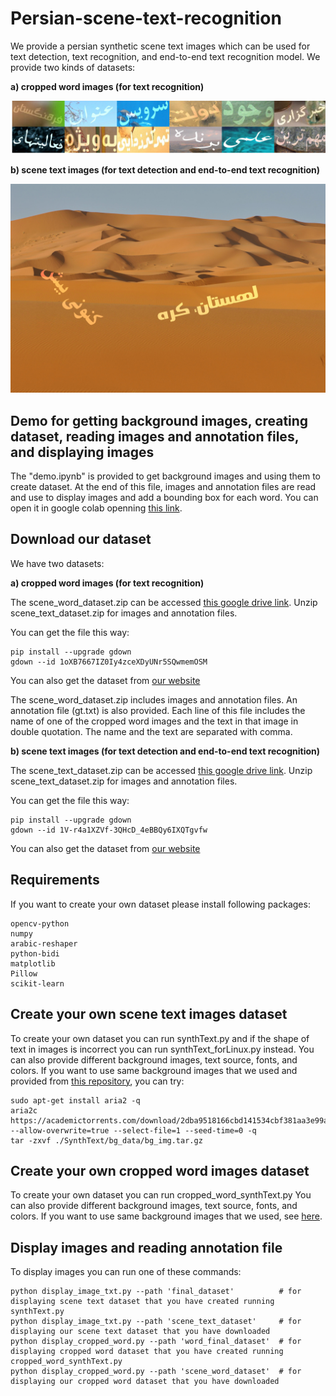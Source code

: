 # Persian-scene-text-recognition

We provide a persian synthetic scene text images which can be used for text detection, text recognition, and end-to-end text recognition model.
We provide two kinds of datasets:

**a) cropped word images (for text recognition)**

![sample image of cropped word images](scene_word_images.jpg)

**b) scene text images (for text detection and end-to-end text recognition)**

![sample image of scene text images](scene_text_image.jpg)


## Demo for getting background images, creating dataset, reading images and annotation files, and displaying images
The "demo.ipynb" is provided to get background images and using them to create dataset. At the end of this file, images and annotation files are read and use to display images and add a bounding box for each word.
You can open it in google colab openning [this link](https://colab.research.google.com/drive/1f9-zoJnxzmfKoffOPG4bTbDQAJ4o9E_h?usp=sharing).


## Download our dataset
We have two datasets:

**a) cropped word images (for text recognition)**

The scene_word_dataset.zip can be accessed [this google drive link](https://drive.google.com/file/d/1oXB7667IZ0Iy4zceXDyUNr5SQwmemOSM/view?usp=sharing).
Unzip scene_text_dataset.zip for images and annotation files.

You can get the file this way:
```
pip install --upgrade gdown
gdown --id 1oXB7667IZ0Iy4zceXDyUNr5SQwmemOSM
```

You can also get the dataset from [our website](http://zekavat.itrc.ac.ir/)


The scene_word_dataset.zip includes images and annotation files. An annotation file (gt.txt) is also provided. Each line of this file includes the name of one of the cropped word images and the text in that image in double quotation. The name and the text are separated with comma.

**b) scene text images (for text detection and end-to-end text recognition)**

The scene_text_dataset.zip can be accessed [this google drive link](https://drive.google.com/file/d/1V-r4a1XZVf-3QHcD_4eBBQy6IXQTgvfw/view?usp=sharing).
Unzip scene_text_dataset.zip for images and annotation files.

You can get the file this way:
```
pip install --upgrade gdown
gdown --id 1V-r4a1XZVf-3QHcD_4eBBQy6IXQTgvfw
```
You can also get the dataset from [our website](http://zekavat.itrc.ac.ir/)


## Requirements
If you want to create your own dataset please install following packages:
```
opencv-python
numpy
arabic-reshaper
python-bidi
matplotlib
Pillow
scikit-learn
```
## Create your own scene text images dataset
To create your own dataset you can run synthText.py and if the shape of text in images is incorrect you can run synthText_forLinux.py instead.
You can also provide different background images, text source, fonts, and colors.
If you want to use same background images that we used and provided from [this repository](https://github.com/ankush-me/SynthText), you can try:
```
sudo apt-get install aria2 -q
aria2c https://academictorrents.com/download/2dba9518166cbd141534cbf381aa3e99a087e83c.torrent --allow-overwrite=true --select-file=1 --seed-time=0 -q
tar -zxvf ./SynthText/bg_data/bg_img.tar.gz
```

## Create your own cropped word images dataset
To create your own dataset you can run cropped_word_synthText.py
You can also provide different background images, text source, fonts, and colors.
If you want to use same background images that we used, see [here](https://github.com/zekavat-ITRC/Persian-scene-text-recognition-Dataset#create-your-own-scene-text-images-dataset).

## Display images and reading annotation file
To display images you can run one of these commands:
```
python display_image_txt.py --path 'final_dataset'          # for displaying scene text dataset that you have created running synthText.py
python display_image_txt.py --path 'scene_text_dataset'     # for displaying our scene text dataset that you have downloaded
python display_cropped_word.py --path 'word_final_dataset'  # for displaying cropped word dataset that you have created running cropped_word_synthText.py
python display_cropped_word.py --path 'scene_word_dataset'  # for displaying our cropped word dataset that you have downloaded

```
